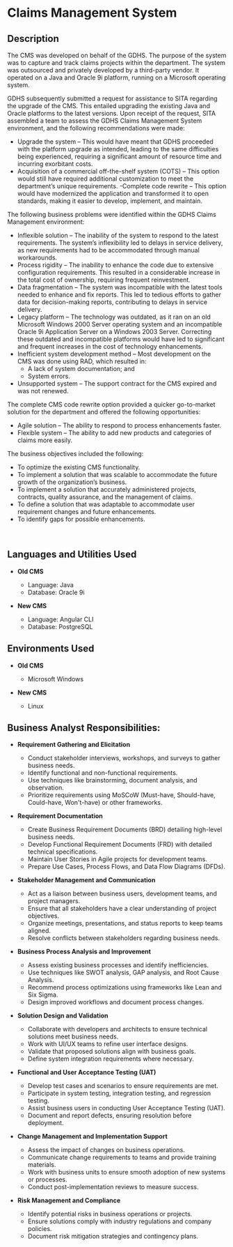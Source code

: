 <h1>Claims Management System</h1>

<h2>Description</h2>
The CMS was developed on behalf of the GDHS. The purpose of the system was to capture and track claims projects within the department. The system was outsourced and privately developed by a third-party vendor. It operated on a Java and Oracle 9i platform, running on a Microsoft operating system.

GDHS subsequently submitted a request for assistance to SITA regarding the upgrade of the CMS. This entailed upgrading the existing Java and Oracle platforms to the latest versions. Upon receipt of the request, SITA assembled a team to assess the GDHS Claims Management System environment, and the following recommendations were made:

  - Upgrade the system – This would have meant that GDHS proceeded with the platform upgrade as intended, leading to the same difficulties being experienced, requiring a significant amount of resource time and 
    incurring exorbitant costs.
  - Acquisition of a commercial off-the-shelf system (COTS) – This option would still have required additional customization to meet the department’s unique requirements.
   -Complete code rewrite – This option would have modernized the application and transformed it to open standards, making it easier to develop, implement, and maintain.

The following business problems were identified within the GDHS Claims Management environment:

  - Inflexible solution – The inability of the system to respond to the latest requirements. The system’s inflexibility led to delays in service delivery, as new requirements had to be accommodated through 
    manual workarounds.
  - Process rigidity – The inability to enhance the code due to extensive configuration requirements. This resulted in a considerable increase in the total cost of ownership, requiring frequent reinvestment.
  - Data fragmentation – The system was incompatible with the latest tools needed to enhance and fix reports. This led to tedious efforts to gather data for decision-making reports, contributing to delays in 
    service delivery.
  - Legacy platform – The technology was outdated, as it ran on an old Microsoft Windows 2000 Server operating system and an incompatible Oracle 9i Application Server on a Windows 2003 Server. Correcting these 
    outdated and incompatible platforms would have led to significant and frequent increases in the cost of technology enhancements.
  - Inefficient system development method – Most development on the CMS was done using RAD, which resulted in:
    - A lack of system documentation; and
    - System errors.
  - Unsupported system – The support contract for the CMS expired and was not renewed.

The complete CMS code rewrite option provided a quicker go-to-market solution for the department and offered the following opportunities:

  - Agile solution – The ability to respond to process enhancements faster.
  - Flexible system – The ability to add new products and categories of claims more easily.

The business objectives included the following:

  - To optimize the existing CMS functionality.
  - To implement a solution that was scalable to accommodate the future growth of the organization’s business.
  - To implement a solution that accurately administered projects, contracts, quality assurance, and the management of claims.
  - To define a solution that was adaptable to accommodate user requirement changes and future enhancements.
  - To identify gaps for possible enhancements.

<br />


<h2>Languages and Utilities Used</h2>

- <b>Old CMS</b>
  - Language: Java
  - Database: Oracle 9i
    
- <b>New CMS</b>
  - Language: Angular CLI
  - Database: PostgreSQL

<h2>Environments Used </h2>

- <b>Old CMS</b>
  - Microsoft Windows
    
- <b>New CMS</b>
  - Linux

<h2>Business Analyst Responsibilities:</h2>

- <b>Requirement Gathering and Elicitation</b>
  - Conduct stakeholder interviews, workshops, and surveys to gather business needs.
  - Identify functional and non-functional requirements.
  - Use techniques like brainstorming, document analysis, and observation.
  - Prioritize requirements using MoSCoW (Must-have, Should-have, Could-have, Won't-have) or other frameworks.
 
- <b>Requirement Documentation</b>
  - Create Business Requirement Documents (BRD) detailing high-level business needs.
  - Develop Functional Requirement Documents (FRD) with detailed technical specifications.
  - Maintain User Stories in Agile projects for development teams.
  - Prepare Use Cases, Process Flows, and Data Flow Diagrams (DFDs).

- <b>Stakeholder Management and Communication</b>
  - Act as a liaison between business users, development teams, and project managers.
  - Ensure that all stakeholders have a clear understanding of project objectives.
  - Organize meetings, presentations, and status reports to keep teams aligned.
  - Resolve conflicts between stakeholders regarding business needs.
    
- <b>Business Process Analysis and Improvement</b>
  - Assess existing business processes and identify inefficiencies.
  - Use techniques like SWOT analysis, GAP analysis, and Root Cause Analysis.
  - Recommend process optimizations using frameworks like Lean and Six Sigma.
  - Design improved workflows and document process changes.
 
- <b>Solution Design and Validation</b>
  - Collaborate with developers and architects to ensure technical solutions meet business needs.
  - Work with UI/UX teams to refine user interface designs.
  - Validate that proposed solutions align with business goals.
  - Define system integration requirements where necessary.
 
- <b>Functional and User Acceptance Testing (UAT)</b>
  - Develop test cases and scenarios to ensure requirements are met.
  - Participate in system testing, integration testing, and regression testing.
  - Assist business users in conducting User Acceptance Testing (UAT).
  - Document and report defects, ensuring resolution before deployment.

- <b>Change Management and Implementation Support</b>
  - Assess the impact of changes on business operations.
  - Communicate change requirements to teams and provide training materials.
  - Work with business units to ensure smooth adoption of new systems or processes.
  - Conduct post-implementation reviews to measure success.
 
- <b>Risk Management and Compliance</b>
  - Identify potential risks in business operations or projects.
  - Ensure solutions comply with industry regulations and company policies.
  - Document risk mitigation strategies and contingency plans.
 
    
